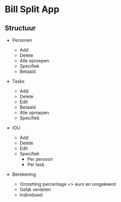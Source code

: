 # Bill Split App

## Structuur

* Personen
    * Add
    * Delete
    * Alle oproepen
    * Specifiek
    * Betaald

* Tasks
    * Add
    * Delete
    * Edit
    * Betaald
    * Alle oproepen
    * Specifiek

* IOU
    * Add
    * Delete
    * Edit
    * Specifiek
        * Per persoon
        * Per task

* Berekening
    * Omzetting percentage <> euro en omgekeerd
    * Gelijk verdelen
    * Individueel
